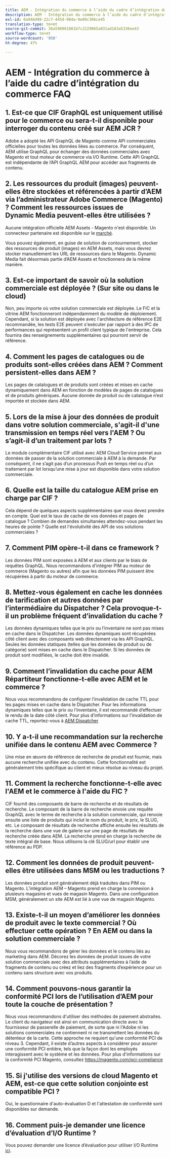 ```yaml
---
title: AEM - Intégration du commerce à l’aide du cadre d’intégration du commerce FAQ
description: AEM - Intégration du commerce à l’aide du cadre d’intégration du commerce FAQ
exl-id: 0a946d98-22c7-445d-984a-9e09c306ce45
translation-type: tm+mt
source-git-commit: 36a598961081b7c2229065a031ad163a5336ee43
workflow-type: tm+mt
source-wordcount: '950'
ht-degree: 47%

---
```


# AEM - Intégration du commerce à l’aide du cadre d’intégration du commerce FAQ

## 1. Est-ce que CIF GraphQL est uniquement utilisé pour le commerce ou sera-t-il disponible pour interroger du contenu créé sur AEM JCR ?

Adobe a adopté les API GraphQL de Magento comme API commerciales officielles pour toutes les données liées au commerce. Par conséquent, AEM utilise GraphQL pour échanger des données commerciales avec Magento et tout moteur de commerce via I/O Runtime. Cette API GraphQL est indépendante de l’API GraphQL AEM pour accéder aux fragments de contenu.

## 2. Les ressources du produit (images) peuvent-elles être stockées et référencées à partir d’AEM via l’administrateur Adobe Commerce (Magento) ? Comment les ressources issues de Dynamic Media peuvent-elles être utilisées ?

Aucune intégration officielle AEM Assets - Magento n&#39;est disponible. Un connecteur partenaire est disponible sur le [marché](https://marketplace.magento.com/bounteous-dam.html).

Vous pouvez également, en guise de solution de contournement, stocker des ressources de produit (images) en AEM Assets, mais vous devrez stocker manuellement les URL de ressources dans le Magento. Dynamic Media fait désormais partie d’AEM Assets et fonctionnera de la même manière.

## 3. Est-ce important de savoir où la solution commerciale est déployée ? (Sur site ou dans le cloud)

Non, peu importe où votre solution commerciale est déployée. Le FIC et la vitrine AEM fonctionneront indépendamment du modèle de déploiement. Cependant, si la solution est déployée avec l&#39;architecture de référence E2E recommandée, les tests E2E peuvent s&#39;exécuter par rapport à des IPC de performances qui représentent un profil client typique de l&#39;entreprise. Cela fournira des renseignements supplémentaires qui pourront servir de référence.

## 4. Comment les pages de catalogues ou de produits sont-elles créées dans AEM ? Comment persistent-elles dans AEM ?

Les pages de catalogues et de produits sont créées et mises en cache dynamiquement dans AEM en fonction de modèles de pages de catalogues et de produits génériques. Aucune donnée de produit ou de catalogue n’est importée et stockée dans AEM.

## 5. Lors de la mise à jour des données de produit dans votre solution commerciale, s&#39;agit-il d&#39;une transmission en temps réel vers l&#39;AEM ? Ou s’agit-il d’un traitement par lots ?

Le module complémentaire CIF utilisé avec AEM Cloud Service permet aux données de passer de la solution commerciale à AEM à la demande. Par conséquent, il ne s’agit pas d’un processus Push en temps réel ou d’un traitement par lot lorsqu’une mise à jour est disponible dans votre solution commerciale.

## 6. Quelle est la taille du catalogue AEM prise en charge par CIF ?

Cela dépend de quelques aspects supplémentaires que vous devez prendre en compte. Quel est le taux de cache de vos données et pages de catalogue ? Combien de demandes simultanées attendez-vous pendant les heures de pointe ? Quelle est l&#39;évolutivité des API de vos solutions commerciales ?

## 7. Comment PIM opère-t-il dans ce framework ?

Les données PIM sont exposées à AEM et aux clients par le biais de requêtes GraphQL. Nous recommandons d&#39;intégrer PIM au moteur de commerce (Magento ou autres) afin que les données PIM puissent être récupérées à partir du moteur de commerce.

## 8. Mettez-vous également en cache les données de tarification et autres données par l’intermédiaire du Dispatcher ? Cela provoque-t-il un problème fréquent d’invalidation du cache ?

Les données dynamiques telles que le prix ou l’inventaire ne sont pas mises en cache dans le Dispatcher. Les données dynamiques sont récupérées côté client avec des composants web directement via les API GraphQL. Seules les données statiques (telles que les données de produit ou de catégorie) sont mises en cache dans le Dispatcher. Si les données de produit sont modifiées, le cache doit être invalidé.

## 9. Comment l’invalidation du cache pour AEM Répartiteur fonctionne-t-elle avec AEM et le commerce ?

Nous vous recommandons de configurer l’invalidation de cache TTL pour les pages mises en cache dans le Dispatcher. Pour les informations dynamiques telles que le prix ou l’inventaire, il est recommandé d’effectuer le rendu de la date côté client. Pour plus d’informations sur l’invalidation de cache TTL, reportez-vous à [AEM Dispatcher](https://helpx.adobe.com/fr/experience-manager/kb/optimizing-the-dispatcher-cache.html)

## 10. Y a-t-il une recommandation sur la recherche unifiée dans le contenu AEM avec Commerce ?

Une mise en œuvre de référence de recherche de produit est fournie, mais aucune recherche unifiée avec du contenu. Cette fonctionnalité est généralement très spécifique au client et mieux résolue au niveau du projet.

## 11. Comment la recherche fonctionne-t-elle avec l&#39;AEM et le commerce à l&#39;aide du FIC ?

CIF fournit des composants de barre de recherche et de résultats de recherche. Le composant de la barre de recherche envoie une requête GraphQL avec le terme de recherche à la solution commerciale, qui renvoie ensuite une liste de produits qui inclut le nom du produit, le prix, le SLUG, etc. Le composant de résultats de recherche affiche ensuite les résultats de la recherche dans une vue de galerie sur une page de résultats de recherche créée dans AEM. La recherche prend en charge la recherche de texte intégral de base. Nous utilisons la clé SLUG/url pour établir une référence au PDP.

## 12. Comment les données de produit peuvent-elles être utilisées dans MSM ou les traductions ?

Les données produit sont généralement déjà traduites dans PIM ou Magento. L’intégration AEM – Magento prend en charge la connexion à plusieurs magasins et vues de magasin Magento. Dans une configuration MSM, généralement un site AEM est lié à une vue de magasin Magento.

## 13. Existe-t-il un moyen d’améliorer les données de produit avec le texte commercial ? Où effectuer cette opération ? En AEM ou dans la solution commerciale ?

Nous vous recommandons de gérer les données et le contenu liés au marketing dans AEM. Décorez les données de produit issues de votre solution commerciale avec des attributs supplémentaires à l’aide de fragments de contenu ou créez et liez des fragments d’expérience pour un contenu sans structure avec vos produits.

## 14. Comment pouvons-nous garantir la conformité PCI lors de l’utilisation d’AEM pour toute la couche de présentation ?

Nous vous recommandons d&#39;utiliser des méthodes de paiement abstraites. Le client du navigateur est ainsi en communication directe avec le fournisseur de passerelle de paiement, de sorte que ni l&#39;Adobe ni les solutions commerciales ne contiennent ni ne transmettent les données du détenteur de la carte. Cette approche ne requiert qu&#39;une conformité PCI de niveau 3. Cependant, il existe d’autres aspects à considérer pour assurer une conformité PCI entière, tels que la façon dont les employés interagissent avec le système et les données. Pour plus d&#39;informations sur la conformité PCI Magento, consultez <https://magento.com/pci-compliance>

## 15. Si j&#39;utilise des versions de cloud Magento et AEM, est-ce que cette solution conjointe est compatible PCI ?

Oui, le questionnaire d&#39;auto-évaluation D et l&#39;attestation de conformité sont disponibles sur demande.

## 16. Comment puis-je demander une licence d’évaluation d’I/O Runtime ?

Vous pouvez demander une licence d’évaluation pour utiliser I/O Runtime [ici](https://adobeio.typeform.com/to/obqgRm).
